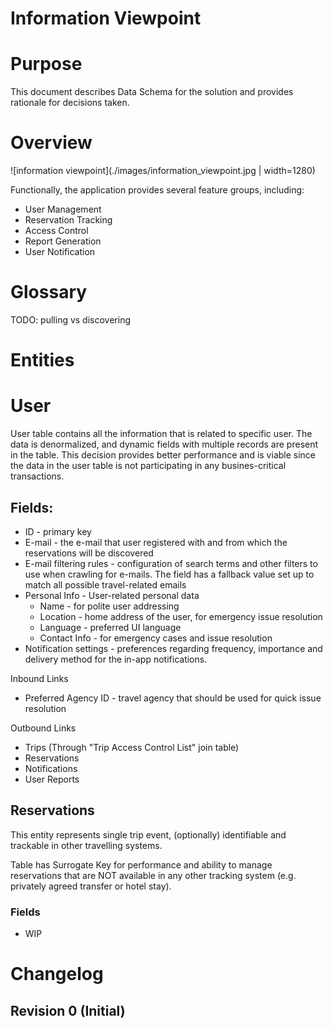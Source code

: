 # Information Viewpoint

# Purpose

This document describes Data Schema for the solution and provides rationale for
decisions taken.

# Overview

![information viewpoint](./images/information_viewpoint.jpg | width=1280)

Functionally, the application provides several feature groups, including:

- User Management
- Reservation Tracking
- Access Control
- Report Generation
- User Notification

# Glossary

TODO: pulling vs discovering

# Entities

# User

User table contains all the information that is related to specific user.
The data is denormalized, and dynamic fields with multiple records are present
in the table. This decision provides better performance and is viable since
the data in the user table is not participating in any busines-critical
transactions.

## Fields:

- ID - primary key
- E-mail - the e-mail that user registered with and from which the reservations
  will be discovered
- E-mail filtering rules - configuration of search terms and other filters to
  use when crawling for e-mails. The field has a fallback value set up to match
  all possible travel-related emails
- Personal Info - User-related personal data
  - Name - for polite user addressing
  - Location - home address of the user, for emergency issue resolution
  - Language - preferred UI language
  - Contact Info - for emergency cases and issue resolution
- Notification settings - preferences regarding frequency, importance and
  delivery method for the in-app notifications.

Inbound Links
- Preferred Agency ID - travel agency that should be used for quick issue
  resolution

Outbound Links
- Trips (Through "Trip Access Control List" join table)
- Reservations
- Notifications
- User Reports

## Reservations

This entity represents single trip event, (optionally) identifiable and
trackable in other travelling systems.

Table has Surrogate Key for performance and ability to manage reservations that
are NOT available in any other tracking system (e.g. privately agreed transfer
or hotel stay).

### Fields
- WIP

# Changelog

## Revision 0 (Initial)
